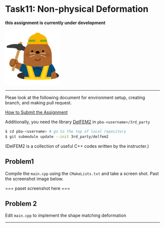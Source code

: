 # Task11: Non-physical Deformation

**this assignment is currently under development**

![under construction](../doc/mole.png)



----

Pleae look at the following document for environment setup, creating branch, and making pull request.

[How to Submit the Assignment](../doc/submit.md)

Additionally, you need the library [DelFEM2](https://github.com/nobuyuki83/delfem2) in `pba-<username>/3rd_party` 

```bash
$ cd pba-<username> # go to the top of local repository
$ git submodule update --init 3rd_party/delfem2
```

(DelFEM2 is a collection of useful C++ codes written by the instructer.)



## Problem1

Compile the `main.cpp` using the `CMakeLists.txt` and take a screen shot. Past the screenshot image below.

=== paset screenshot here ===



## Problem 2

Edit `main.cpp` to implement the shape matching deformation





----










